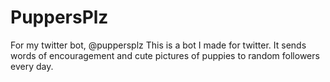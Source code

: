 # PuppersPlz
For my twitter bot, @puppersplz
This is a bot I made for twitter. It sends words of encouragement and cute pictures of puppies to random followers every day.
